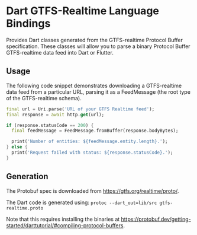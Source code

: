 # Dart GTFS-Realtime Language Bindings

Provides Dart classes generated from the GTFS-realtime Protocol Buffer specification. These classes
will allow you to parse a binary Protocol Buffer GTFS-realtime data feed into Dart or Flutter.

## Usage

The following code snippet demonstrates downloading a GTFS-realtime data feed from a particular URL,
parsing it as a FeedMessage (the root type of the GTFS-realtime schema).

```dart
final url = Uri.parse('URL of your GTFS Realtime feed');
final response = await http.get(url);

if (response.statusCode == 200) {
  final feedMessage = FeedMessage.fromBuffer(response.bodyBytes);

  print('Number of entities: ${feedMessage.entity.length}.');
} else {
  print('Request failed with status: ${response.statusCode}.');
}
```

## Generation

The Protobuf spec is downloaded from <https://gtfs.org/realtime/proto/>.

The Dart code is generated using: `protoc --dart_out=lib/src gtfs-realtime.proto`

Note that this requires installing the binaries at <https://protobuf.dev/getting-started/darttutorial/#compiling-protocol-buffers>.
